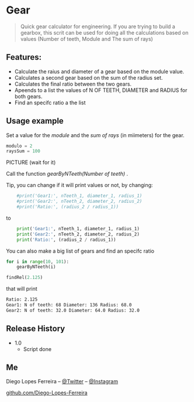 # Gear
> Quick gear calculator for engineering. If you are trying to build a gearbox, this scrit can be used for doing all the calculations based on values (Number of teeth, Module and The sum of rays)

## Features:
* Calculate the raius and diameter of a gear based on the module value.
* Calculates a second gear based on the sum of the radius set.
* Calculates the final ratio between the two gears.
* Apeends to a list the values of N OF TEETH, DIAMETER and RADIUS for both gears.
* Find an specifc ratio a the list

## Usage example
Set a value for the _module_ and the _sum of rays_ (in miimeters) for the gear. 
```py
modulo = 2
raysSum = 100
```

PICTURE (wait for it)

Call the function _gearByNTeeth(Number of teeth)_ .

Tip, you can change if it will print values or not, by changing:
```py
    #print('Gear1:', nTeeth_1, diameter_1, radius_1)
    #print('Gear2:', nTeeth_2, diameter_2, radius_2)
    #print('Ratio:', (radius_2 / radius_1))
```
to
```py
    print('Gear1:', nTeeth_1, diameter_1, radius_1)
    print('Gear2:', nTeeth_2, diameter_2, radius_2)
    print('Ratio:', (radius_2 / radius_1))
```


You can also make a big list of gears and find an specifc ratio
```py
for i in range(10, 101):
    gearByNTeeth(i)

findRel(2.125)
```
that will print
```sh
Ratio: 2.125
Gear1: N of teeth: 68 Diameter: 136 Radius: 68.0
Gear2: N of teeth: 32.0 Diameter: 64.0 Radius: 32.0
```

## Release History
* 1.0
    * Script done

## Me

Diego Lopes Ferreira – [@Twitter](https://twitter.com/Diego45731776) – [@Instagram](https://www.instagram.com/diego.lopes.f/)

[github.com/Diego-Lopes-Ferreira](https://github.com/Diego-Lopes-Ferreira/)

